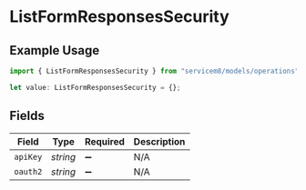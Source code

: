 # ListFormResponsesSecurity

## Example Usage

```typescript
import { ListFormResponsesSecurity } from "servicem8/models/operations";

let value: ListFormResponsesSecurity = {};
```

## Fields

| Field              | Type               | Required           | Description        |
| ------------------ | ------------------ | ------------------ | ------------------ |
| `apiKey`           | *string*           | :heavy_minus_sign: | N/A                |
| `oauth2`           | *string*           | :heavy_minus_sign: | N/A                |